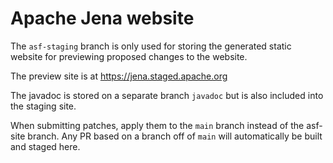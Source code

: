 # Apache Jena website

The `asf-staging` branch is only used for storing the generated static website for previewing proposed changes to the website.

The preview site is at https://jena.staged.apache.org

The javadoc is stored on a separate branch `javadoc` but is also included into the staging site.

When submitting patches, apply them to the `main` branch instead of the asf-site branch.  Any PR based on a branch off of `main`
will automatically be built and staged here.
